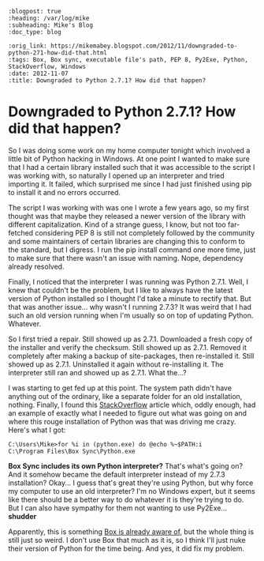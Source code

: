```{eval-rst}
:blogpost: true
:heading: /var/log/mike
:subheading: Mike's Blog
:doc_type: blog

:orig_link: https://mikemabey.blogspot.com/2012/11/downgraded-to-python-271-how-did-that.html
:tags: Box, Box sync, executable file's path, PEP 8, Py2Exe, Python, StackOverflow, Windows
:date: 2012-11-07
:title: Downgraded to Python 2.7.1? How did that happen?
```
# Downgraded to Python 2.7.1? How did that happen?

So I was doing some work on my home computer tonight which involved a little bit of Python hacking in Windows. At one
point I wanted to make sure that I had a certain library installed such that it was accessible to the script I was
working with, so naturally I opened up an interpreter and tried importing it. It failed, which surprised me since I had
just finished using pip to install it and no errors occurred.

The script I was working with was one I wrote a few years ago, so my first thought was that maybe they released a newer
version of the library with different capitalization. Kind of a strange guess, I know, but not too far-fetched
considering PEP 8 is still not completely followed by the community and some maintainers of certain libraries are
changing this to conform to the standard, but I digress. I run the pip install command one more time, just to make sure
that there wasn't an issue with naming. Nope, dependency already resolved.

Finally, I noticed that the interpreter I was running was Python 2.7.1. Well, I knew that couldn't be the problem, but I
like to always have the latest version of Python installed so I thought I'd take a minute to rectify that. But that was
another issue... why wasn't I running 2.7.3? It was weird that I had such an old version running when I'm usually so on
top of updating Python. Whatever.

So I first tried a repair. Still showed up as 2.7.1. Downloaded a fresh copy of the installer and verify the checksum.
Still showed up as 2.7.1. Removed it completely after making a backup of site-packages, then re-installed it. Still
showed up as 2.7.1. Uninstalled it again without re-installing it. The interpreter still ran and showed up as 2.7.1.
What the...?

I was starting to get fed up at this point. The system path didn't have anything out of the ordinary, like a separate
folder for an old installation, nothing. Finally, I found this
[StackOverflow](http://stackoverflow.com/questions/519410/find-the-path-of-notepad-exe-and-mspaint-exe) article which,
oddly enough, had an example of exactly what I needed to figure out what was going on and where this rouge installation
of Python was that was driving me crazy. Here's what I got:

```
C:\Users\Mike>for %i in (python.exe) do @echo %~$PATH:i
C:\Program Files\Box Sync\Python.exe
```

**Box Sync includes its own Python interpreter?** That's what's going on? And it somehow became the default interpreter
instead of my 2.7.3 installation? Okay... I guess that's great they're using Python, but why force my computer to use an
old interpreter? I'm no Windows expert, but it seems like there should be a better way to do whatever it is they're
trying to do. But I can also have sympathy for them not wanting to use Py2Exe... **shudder**

Apparently, this is something [Box is already aware
of](https://support.box.com/entries/21910576-why-is-box-sync-shipping-a-vulnerable-version-of-python-dll), but the whole
thing is still just so weird. I don't use Box that much as it is, so I think I'll just nuke their version of Python for
the time being. And yes, it did fix my problem.
